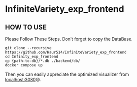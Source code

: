 # InfiniteVariety_exp_frontend

## HOW TO USE

Please Follow These Steps.
Don't forget to copy the DataBase.
```
git clone --recursive https://github.com/Haur514/InfiniteVariety_exp_frontend
cd Infinity_exp_frontend
cp {path-to-db}/*.db ./backend/db/
docker compose up
```
Then you can easily appreciate the optimized visualizer from [localhost:3080](http://localhost:3080)😄.
